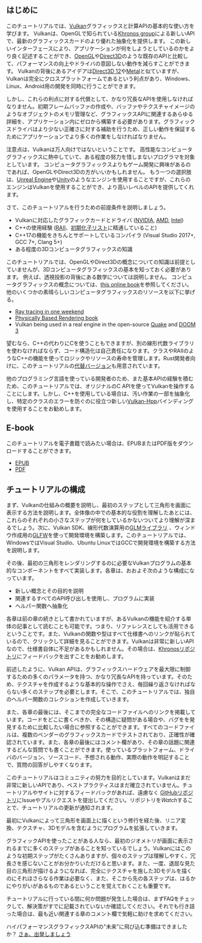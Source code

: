 ## はじめに

このチュートリアルでは、[Vulkan](https://www.khronos.org/vulkan/)グラフィックスと計算APIの基本的な使い方を学びます。
Vulkanは、OpenGLで知られている[Khronos group](https://www.khronos.org/)による新しいAPIで、最新のグラフィックスカードのより優れた抽象化を提供します。
この新しいインターフェースにより、アプリケーションが何をしようとしているのかをより良く記述することができ、[OpenGL](https://ja.wikipedia.org/wiki/OpenGL)や[Direct3D](https://ja.wikipedia.org/wiki/Direct3D)のような既存のAPIと比較して、パフォーマンスの向上やドライバの意図しない動作を減らすことができます。
Vulkanの背後にあるアイデアは[Direct3D 12](https://ja.wikipedia.org/wiki/Direct3D#%E5%A4%89%E9%81%B7)や[Metal](https://ja.wikipedia.org/wiki/Metal_(API))と似ていますが、Vulkanは完全にクロスプラットフォームであるという利点があり、Windows、Linux、Android用の開発を同時に行うことができます。

しかし、これらの利点に対する代償として、かなり冗長なAPIを使用しなければなりません。初期フレームバッファの作成や、バッファやテクスチャイメージのようなオブジェクトのメモリ管理など、グラフィックスAPIに関連するあらゆる詳細を、アプリケーション内にゼロから構築する必要があります。グラフィックスドライバはより少ない正確さに対する補助を行うため、正しい動作を保証するためにアプリケーションでより多くの作業をしなければなりません。

注意点は、Vulkanは万人向けではないということです。
高性能なコンピュータグラフィックスに熱中していて、ある程度の努力を惜しまないプログラマを対象としています。
コンピュータグラフィックスよりもゲーム開発に興味があるのであれば、OpenGLやDirect3Dの方がいいかもしれません。
もう一つの選択肢は、[Unreal Engine](https://en.wikipedia.org/wiki/Unreal_Engine#Unreal_Engine_4)や[Unity](https://ja.wikipedia.org/wiki/Unity_(%E3%82%B2%E3%83%BC%E3%83%A0%E3%82%A8%E3%83%B3%E3%82%B8%E3%83%B3))のようなエンジンを使用することですが、これらのエンジンはVulkanを使用することができ、より高いレベルのAPIを提供してくれます。

さて、このチュートリアルを行うための前提条件を説明しましょう。

* Vulkanに対応したグラフィックカードとドライバ ([NVIDIA](https://developer.nvidia.com/vulkan-driver), [AMD](http://www.amd.com/en-us/innovations/software-technologies/technologies-gaming/vulkan), [Intel](https://software.intel.com/en-us/blogs/2016/03/14/new-intel-vulkan-beta-1540204404-graphics-driver-for-windows-78110-1540))
* C++の使用経験 ([RAII](https://ja.wikipedia.org/wiki/RAII)、[初期化子リスト](https://cpprefjp.github.io/lang/cpp11/initializer_lists.html)に精通していること)
* C++17の機能をきちんとサポートしているコンパイラ (Visual Studio 2017+, GCC 7+, Clang 5+)
* ある程度の3Dコンピュータグラフィックスの知識

このチュートリアルでは、OpenGLやDirect3Dの概念についての知識は前提としていませんが、3Dコンピュータグラフィックスの基本を知っておく必要があります。
例えば、透視投影の背後にある数学については説明しません。 コンピュータグラフィックスの概念については、[this online book](https://paroj.github.io/gltut/)を参照してください。
他のいくつかの素晴らしいコンピュータグラフィックスのリソースを以下に挙げる。

* [Ray tracing in one weekend](https://github.com/petershirley/raytracinginoneweekend)
* [Physically Based Rendering book](http://www.pbr-book.org/)
* Vulkan being used in a real engine in the open-source [Quake](https://github.com/Novum/vkQuake) and [DOOM 3](https://github.com/DustinHLand/vkDOOM3)

望むなら、C++の代わりにCを使うこともできますが、別の線形代数ライブラリを使わなければならず、コード構造化は自己責任になります。クラスやRAIIのようなC++の機能を使ってロジックやリソースの寿命を管理します。Rust開発者向けに、このチュートリアルの[代替バージョン](https://github.com/bwasty/vulkan-tutorial-rs)も用意されています。

他のプログラミング言語を使っている開発者のため、また基本APIの経験を積むため、このチュートリアルでは、オリジナルのC APIを使ってVulkanを操作することにします。しかし、C++を使用している場合は、汚い作業の一部を抽象化し、特定のクラスのエラーを防ぐのに役立つ新しい[Vulkan-Hpp](https://github.com/KhronosGroup/Vulkan-Hpp)バインディングを使用することをお勧めします。

## E-book

このチュートリアルを電子書籍で読みたい場合は、EPUBまたはPDF版をダウンロードすることができます。

* [EPUB](https://raw.githubusercontent.com/Overv/VulkanTutorial/master/ebook/Vulkan%20Tutorial%20ja.epub)
* [PDF](https://raw.githubusercontent.com/Overv/VulkanTutorial/master/ebook/Vulkan%20Tutorial%20ja.pdf)

## チュートリアルの構成

まず、Vulkanの仕組みの概要を説明し、最初のステップとして三角形を画面に表示する方法を説明します。全体像の中での基本的な役割を理解したあとには、これらのそれぞれの小さなステップが何をしているかないついてより理解が深まるでしょう。次に、Vulkan SDK、線形代数演算用の[GLMライブラリ](http://glm.g-truc.net/) 、ウィンドウ作成用の[GLFW](http://www.glfw.org/)を使って開発環境を構築します。このチュートリアルでは、WindowsではVisual Studio、Ubuntu LinuxではGCCで開発環境を構築する方法を説明します。

その後、最初の三角形をレンダリングするのに必要なVulkanプログラムの基本的なコンポーネントをすべて実装します。各章は、おおよそ次のような構成になっています。

* 新しい概念とその目的を説明
* 関連するすべてのAPI呼び出しを使用し、プログラムに実装
* ヘルパー関数へ抽象化

各章は前の章の続きとして書かれていますが、あるVulkanの機能を紹介する単体の記事として読むことも可能です。つまり、リファレンスとしても活用できるということです。また、Vulkanの関数や型はすべて仕様書へのリンクが貼られているので、クリックして詳細を見ることができます。Vulkanは非常に新しいAPIなので、仕様書自体に不足があるかもしれません。その場合は、[Khronosリポジトリ](https://github.com/KhronosGroup/Vulkan-Docs)にフィードバックを出すことをお勧めします。

前述したように、Vulkan APIは、グラフィックスハードウェアを最大限に制御するための多くのパラメータを持つ、かなり冗長なAPIを持っています。そのため、テクスチャを作成するような基本的な操作でさえ、毎回繰り返さなければならない多くのステップを必要とします。そこで、このチュートリアルでは、独自のヘルパー関数のコレクションを作成していきます。

また、各章の最後には、そこまでの完全なコードファイルへのリンクを掲載しています。コードをどこに書くべきか、その構造に疑問がある場合や、バグをを発見するために比較したい場合に参照することができます。すべてのコードファイルは、複数のベンダーのグラフィックスカードでテストされており、正確性が確認されています。また、各章の最後にはコメント欄があり、その章の話題に関連するどんな質問でも書くことができます。使っているプラットフォーム、ドライバのバージョン、ソースコード、予想される動作、実際の動作を明記することで、質問の回答がしやすくなります。

このチュートリアルはコミュニティの努力を目的としています。Vulkanはまだ非常に新しいAPIであり、ベストプラクティスはまだ確立されていません。チュートリアルやサイトに対するフィードバックがあれば、遠慮なく [GitHubリポジトリ](https://github.com/Overv/VulkanTutorial)にIssueやプルリクエストを提出してください。リポジトリを*Watch*することで、チュートリアルの更新が通知されます。

最初にVulkanによって三角形を画面上に描くという修行を経た後、リニア変換、テクスチャ、3Dモデルを含むようにプログラムを拡張していきます。

グラフィックAPIを使ったことがある人なら、最初のジオメトリが画面に表示されるまでに多くのステップがあることを知っているでしょう。Vulkanにはこのような初期ステップがたくさんありますが、個々のステップは理解しやすく、冗長さを感じないことがお分かりいただけると思います。また、一度、退屈な見た目の三角形が描けるようになれば、完全にテクスチャを施した3Dモデルを描くのにそれほさらなる作業は必要なく、また、そこから先の各ステップは、はるかにやりがいがあるものであるということを覚えておくことも重要です。

チュートリアルに行っている間に何か問題が発生した場合は、まずFAQをチェックして、解決策がすでに記載されていないか確認してください。それでも行き詰った場合は、最も近い関連する章のコメント欄で気軽に助けを求めてください。

ハイパフォーマンスグラフィックスAPIの"未来"に飛び込む準備はできましたか？ [さぁ、出発しましょう](!ja/概要)
